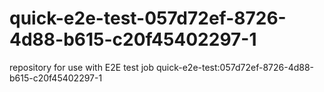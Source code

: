 # quick-e2e-test-057d72ef-8726-4d88-b615-c20f45402297-1
repository for use with E2E test job quick-e2e-test:057d72ef-8726-4d88-b615-c20f45402297-1
